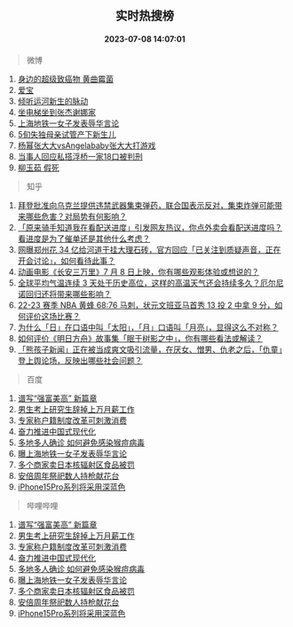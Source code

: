 <div align="center"><h2>实时热搜榜</h2><h4>2023-07-08 14:07:01</h4></div>

> 微博  

1. [身边的超级致癌物 黄曲霉菌](https://s.weibo.com/weibo?q=%E8%BA%AB%E8%BE%B9%E7%9A%84%E8%B6%85%E7%BA%A7%E8%87%B4%E7%99%8C%E7%89%A9%20%E9%BB%84%E6%9B%B2%E9%9C%89%E8%8F%8C&t=31&band_rank=1&Refer=top)<br />
2. [爱宝](https://s.weibo.com/weibo?q=%E7%88%B1%E5%AE%9D&t=31&band_rank=2&Refer=top)<br />
3. [倾听运河新生的脉动](https://s.weibo.com/weibo?q=%23%E5%80%BE%E5%90%AC%E8%BF%90%E6%B2%B3%E6%96%B0%E7%94%9F%E7%9A%84%E8%84%89%E5%8A%A8%23&t=31&band_rank=3&Refer=top)<br />
4. [坐电梯坐到张杰谢娜家](https://s.weibo.com/weibo?q=%23%E5%9D%90%E7%94%B5%E6%A2%AF%E5%9D%90%E5%88%B0%E5%BC%A0%E6%9D%B0%E8%B0%A2%E5%A8%9C%E5%AE%B6%23&t=31&band_rank=4&Refer=top)<br />
5. [上海地铁一女子发表辱华言论](https://s.weibo.com/weibo?q=%23%E4%B8%8A%E6%B5%B7%E5%9C%B0%E9%93%81%E4%B8%80%E5%A5%B3%E5%AD%90%E5%8F%91%E8%A1%A8%E8%BE%B1%E5%8D%8E%E8%A8%80%E8%AE%BA%23&t=31&band_rank=5&Refer=top)<br />
6. [5旬失独母亲试管产下新生儿](https://s.weibo.com/weibo?q=%235%E6%97%AC%E5%A4%B1%E7%8B%AC%E6%AF%8D%E4%BA%B2%E8%AF%95%E7%AE%A1%E4%BA%A7%E4%B8%8B%E6%96%B0%E7%94%9F%E5%84%BF%23&t=31&band_rank=6&Refer=top)<br />
7. [杨幂张大大vsAngelababy张大大打游戏](https://s.weibo.com/weibo?q=%23%E6%9D%A8%E5%B9%82%E5%BC%A0%E5%A4%A7%E5%A4%A7vsAngelababy%E5%BC%A0%E5%A4%A7%E5%A4%A7%E6%89%93%E6%B8%B8%E6%88%8F%23&t=31&band_rank=7&Refer=top)<br />
8. [当事人回应私搭浮桥一家18口被判刑](https://s.weibo.com/weibo?q=%23%E5%BD%93%E4%BA%8B%E4%BA%BA%E5%9B%9E%E5%BA%94%E7%A7%81%E6%90%AD%E6%B5%AE%E6%A1%A5%E4%B8%80%E5%AE%B618%E5%8F%A3%E8%A2%AB%E5%88%A4%E5%88%91%23&t=31&band_rank=8&Refer=top)<br />
9. [柳玉茹 假死](https://s.weibo.com/weibo?q=%E6%9F%B3%E7%8E%89%E8%8C%B9%20%E5%81%87%E6%AD%BB&t=31&band_rank=9&Refer=top)<br />

> 知乎  

1. [拜登批准向乌克兰提供违禁武器集束弹药，联合国表示反对，集束炸弹可能带来哪些危害？对局势有何影响？](https://www.zhihu.com/question/610954206)<br />
2. [「原来骑手知道我在看配送进度」引发网友热议，你点外卖会看配送进度吗？看进度是为了催单还是其他什么考虑？](https://www.zhihu.com/question/610819713)<br />
3. [网曝郑州花 34 亿给河道干挂大理石砖，官方回应「已关注到质疑声音，正在开会讨论」，如何看待此事？](https://www.zhihu.com/question/610860810)<br />
4. [动画电影《长安三万里》7 月 8 日上映，你有哪些观影体验或想说的？](https://www.zhihu.com/question/610737000)<br />
5. [全球平均气温连续 3 天处于历史高位，这样的高温天气还会持续多久？厄尔尼诺回归还将带来哪些影响？](https://www.zhihu.com/question/610680044)<br />
6. [22-23 赛季 NBA 黄蜂 68:76 马刺，状元文班亚马首秀 13 投 2 中拿 9 分，如何评价这场比赛？](https://www.zhihu.com/question/611004001)<br />
7. [为什么「日」在口语中叫「太阳」，「月」口语叫「月亮」，显得这么不对称？](https://www.zhihu.com/question/610591222)<br />
8. [如何评价《明日方舟》故事集「眠于树影之中」，你有哪些看法或解读？](https://www.zhihu.com/question/610266696)<br />
9. [「熊孩子新闻」正在被当成爽文吸引流量，在厌女、憎男、仇老之后，「仇童」登上舆论场，反映出哪些社会问题？](https://www.zhihu.com/question/610906643)<br />

> 百度  

1. [谱写“强富美高” 新篇章](https://www.baidu.com/s?wd=%E8%B0%B1%E5%86%99%E2%80%9C%E5%BC%BA%E5%AF%8C%E7%BE%8E%E9%AB%98%E2%80%9D+%E6%96%B0%E7%AF%87%E7%AB%A0&sa=fyb_news&rsv_dl=fyb_news)<br />
2. [男生考上研究生辞掉上万月薪工作](https://www.baidu.com/s?wd=%E7%94%B7%E7%94%9F%E8%80%83%E4%B8%8A%E7%A0%94%E7%A9%B6%E7%94%9F%E8%BE%9E%E6%8E%89%E4%B8%8A%E4%B8%87%E6%9C%88%E8%96%AA%E5%B7%A5%E4%BD%9C&sa=fyb_news&rsv_dl=fyb_news)<br />
3. [专家称户籍制度改革可刺激消费](https://www.baidu.com/s?wd=%E4%B8%93%E5%AE%B6%E7%A7%B0%E6%88%B7%E7%B1%8D%E5%88%B6%E5%BA%A6%E6%94%B9%E9%9D%A9%E5%8F%AF%E5%88%BA%E6%BF%80%E6%B6%88%E8%B4%B9&sa=fyb_news&rsv_dl=fyb_news)<br />
4. [奋力推进中国式现代化](https://www.baidu.com/s?wd=%E5%A5%8B%E5%8A%9B%E6%8E%A8%E8%BF%9B%E4%B8%AD%E5%9B%BD%E5%BC%8F%E7%8E%B0%E4%BB%A3%E5%8C%96&sa=fyb_news&rsv_dl=fyb_news)<br />
5. [多地多人确诊 如何避免感染猴痘病毒](https://www.baidu.com/s?wd=%E5%A4%9A%E5%9C%B0%E5%A4%9A%E4%BA%BA%E7%A1%AE%E8%AF%8A+%E5%A6%82%E4%BD%95%E9%81%BF%E5%85%8D%E6%84%9F%E6%9F%93%E7%8C%B4%E7%97%98%E7%97%85%E6%AF%92&sa=fyb_news&rsv_dl=fyb_news)<br />
6. [曝上海地铁一女子发表辱华言论](https://www.baidu.com/s?wd=%E6%9B%9D%E4%B8%8A%E6%B5%B7%E5%9C%B0%E9%93%81%E4%B8%80%E5%A5%B3%E5%AD%90%E5%8F%91%E8%A1%A8%E8%BE%B1%E5%8D%8E%E8%A8%80%E8%AE%BA&sa=fyb_news&rsv_dl=fyb_news)<br />
7. [多个商家卖日本核辐射区食品被罚](https://www.baidu.com/s?wd=%E5%A4%9A%E4%B8%AA%E5%95%86%E5%AE%B6%E5%8D%96%E6%97%A5%E6%9C%AC%E6%A0%B8%E8%BE%90%E5%B0%84%E5%8C%BA%E9%A3%9F%E5%93%81%E8%A2%AB%E7%BD%9A&sa=fyb_news&rsv_dl=fyb_news)<br />
8. [安倍周年祭祀数人持枪献花台](https://www.baidu.com/s?wd=%E5%AE%89%E5%80%8D%E5%91%A8%E5%B9%B4%E7%A5%AD%E7%A5%80%E6%95%B0%E4%BA%BA%E6%8C%81%E6%9E%AA%E7%8C%AE%E8%8A%B1%E5%8F%B0&sa=fyb_news&rsv_dl=fyb_news)<br />
9. [iPhone15Pro系列将采用深蓝色](https://www.baidu.com/s?wd=iPhone15Pro%E7%B3%BB%E5%88%97%E5%B0%86%E9%87%87%E7%94%A8%E6%B7%B1%E8%93%9D%E8%89%B2&sa=fyb_news&rsv_dl=fyb_news)<br />

> 哔哩哔哩  

1. [谱写“强富美高” 新篇章](https://www.baidu.com/s?wd=%E8%B0%B1%E5%86%99%E2%80%9C%E5%BC%BA%E5%AF%8C%E7%BE%8E%E9%AB%98%E2%80%9D+%E6%96%B0%E7%AF%87%E7%AB%A0&sa=fyb_news&rsv_dl=fyb_news)<br />
2. [男生考上研究生辞掉上万月薪工作](https://www.baidu.com/s?wd=%E7%94%B7%E7%94%9F%E8%80%83%E4%B8%8A%E7%A0%94%E7%A9%B6%E7%94%9F%E8%BE%9E%E6%8E%89%E4%B8%8A%E4%B8%87%E6%9C%88%E8%96%AA%E5%B7%A5%E4%BD%9C&sa=fyb_news&rsv_dl=fyb_news)<br />
3. [专家称户籍制度改革可刺激消费](https://www.baidu.com/s?wd=%E4%B8%93%E5%AE%B6%E7%A7%B0%E6%88%B7%E7%B1%8D%E5%88%B6%E5%BA%A6%E6%94%B9%E9%9D%A9%E5%8F%AF%E5%88%BA%E6%BF%80%E6%B6%88%E8%B4%B9&sa=fyb_news&rsv_dl=fyb_news)<br />
4. [奋力推进中国式现代化](https://www.baidu.com/s?wd=%E5%A5%8B%E5%8A%9B%E6%8E%A8%E8%BF%9B%E4%B8%AD%E5%9B%BD%E5%BC%8F%E7%8E%B0%E4%BB%A3%E5%8C%96&sa=fyb_news&rsv_dl=fyb_news)<br />
5. [多地多人确诊 如何避免感染猴痘病毒](https://www.baidu.com/s?wd=%E5%A4%9A%E5%9C%B0%E5%A4%9A%E4%BA%BA%E7%A1%AE%E8%AF%8A+%E5%A6%82%E4%BD%95%E9%81%BF%E5%85%8D%E6%84%9F%E6%9F%93%E7%8C%B4%E7%97%98%E7%97%85%E6%AF%92&sa=fyb_news&rsv_dl=fyb_news)<br />
6. [曝上海地铁一女子发表辱华言论](https://www.baidu.com/s?wd=%E6%9B%9D%E4%B8%8A%E6%B5%B7%E5%9C%B0%E9%93%81%E4%B8%80%E5%A5%B3%E5%AD%90%E5%8F%91%E8%A1%A8%E8%BE%B1%E5%8D%8E%E8%A8%80%E8%AE%BA&sa=fyb_news&rsv_dl=fyb_news)<br />
7. [多个商家卖日本核辐射区食品被罚](https://www.baidu.com/s?wd=%E5%A4%9A%E4%B8%AA%E5%95%86%E5%AE%B6%E5%8D%96%E6%97%A5%E6%9C%AC%E6%A0%B8%E8%BE%90%E5%B0%84%E5%8C%BA%E9%A3%9F%E5%93%81%E8%A2%AB%E7%BD%9A&sa=fyb_news&rsv_dl=fyb_news)<br />
8. [安倍周年祭祀数人持枪献花台](https://www.baidu.com/s?wd=%E5%AE%89%E5%80%8D%E5%91%A8%E5%B9%B4%E7%A5%AD%E7%A5%80%E6%95%B0%E4%BA%BA%E6%8C%81%E6%9E%AA%E7%8C%AE%E8%8A%B1%E5%8F%B0&sa=fyb_news&rsv_dl=fyb_news)<br />
9. [iPhone15Pro系列将采用深蓝色](https://www.baidu.com/s?wd=iPhone15Pro%E7%B3%BB%E5%88%97%E5%B0%86%E9%87%87%E7%94%A8%E6%B7%B1%E8%93%9D%E8%89%B2&sa=fyb_news&rsv_dl=fyb_news)<br />
